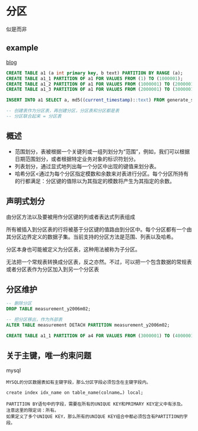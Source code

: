 # 分区

似是而非

## example

[blog](https://blog.csdn.net/qq_47255712/article/details/110945530)

```sql
CREATE TABLE a1 (a int primary key, b text) PARTITION BY RANGE (a);
CREATE TABLE a1_1 PARTITION OF a1 FOR VALUES FROM (1) TO (1000001);
CREATE TABLE a1_2 PARTITION OF a1 FOR VALUES FROM (1000001) TO (2000001);
CREATE TABLE a1_3 PARTITION OF a1 FOR VALUES FROM (2000001) TO (3000001);

INSERT INTO a1 SELECT a, md5((current_timestamp)::text) FROM generate_series(1,3000000) as a;

-- 创建表作为分区表，再创建分区，分区表和分区都是表
-- 分区联合起来 = 分区表
```

## 概述

- 范围划分，表被根据一个关键列或一组列划分为“范围”，例如，我们可以根据日期范围划分，或者根据特定业务对象的标识符划分。
- 列表划分，通过显式地列出每一个分区中出现的键值来划分表。
- 哈希分区<通过为每个分区指定模数和余数来对表进行分区。每个分区所持有的行都满足：分区键的值除以为其指定的模数将产生为其指定的余数。

## 声明式划分

由分区方法以及要被用作分区键的列或者表达式列表组成

所有被插入到分区表的行将被基于分区键的值路由到分区中。每个分区都有一个由其分区边界定义的数据子集。当前支持的分区方法是范围、列表以及哈希。

分区本身也可能被定义为分区表，这种用法被称为子分区。

无法把一个常规表转换成分区表，反之亦然。不过，可以把一个包含数据的常规表或者分区表作为分区加入到另一个分区表

## 分区维护

```sql
-- 删除分区
DROP TABLE measurement_y2006m02;

-- 把分区移出，作为外部表
ALTER TABLE measurement DETACH PARTITION measurement_y2006m02;

CREATE TABLE a1_1 PARTITION OF a4 FOR VALUES FROM (3000001) TO (4000001) TABLESPACE fasttablespace;
```

## 关于主键，唯一约束问题

mysql

```text
MYSQL的分区数据表如有主键字段，那么分区字段必须包含在主键字段内。

create index idx_name on table_name(colname…) local;

PARTITION BY语句中的字段，需要在所有的UNIQUE KEY和PRIMARY KEY定义中有涉及。
注意这里的限定词：所有。
如果定义了多个UNIQUE KEY，那么所有的UNIQUE KEY组合中都必须包含有PARTITION的字段。
```

